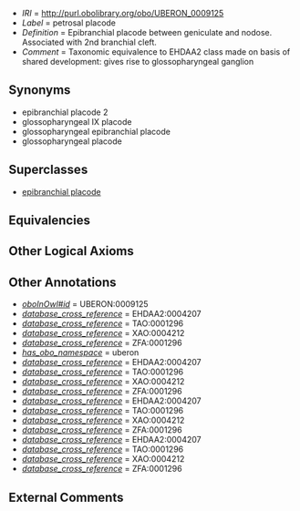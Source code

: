  * *IRI* = http://purl.obolibrary.org/obo/UBERON_0009125
 * *Label* = petrosal placode
 * *Definition* = Epibranchial placode between geniculate and nodose. Associated with 2nd branchial cleft.
 * *Comment* = Taxonomic equivalence to EHDAA2 class made on basis of shared development: gives rise to glossopharyngeal ganglion

## Synonyms

 * epibranchial placode 2
 * glossopharyngeal IX placode
 * glossopharyngeal epibranchial placode
 * glossopharyngeal placode

## Superclasses

 * [epibranchial placode](../../UBERON/78/UBERON_0003078.md)

## Equivalencies


## Other Logical Axioms


## Other Annotations

 * *[oboInOwl#id](../../id/oboInOwl#id.md)* = UBERON:0009125
 * *[database_cross_reference](../../ef/oboInOwl#hasDbXref.md)* = EHDAA2:0004207
 * *[database_cross_reference](../../ef/oboInOwl#hasDbXref.md)* = TAO:0001296
 * *[database_cross_reference](../../ef/oboInOwl#hasDbXref.md)* = XAO:0004212
 * *[database_cross_reference](../../ef/oboInOwl#hasDbXref.md)* = ZFA:0001296
 * *[has_obo_namespace](../../ce/oboInOwl#hasOBONamespace.md)* = uberon
 * *[database_cross_reference](../../ef/oboInOwl#hasDbXref.md)* = EHDAA2:0004207
 * *[database_cross_reference](../../ef/oboInOwl#hasDbXref.md)* = TAO:0001296
 * *[database_cross_reference](../../ef/oboInOwl#hasDbXref.md)* = XAO:0004212
 * *[database_cross_reference](../../ef/oboInOwl#hasDbXref.md)* = ZFA:0001296
 * *[database_cross_reference](../../ef/oboInOwl#hasDbXref.md)* = EHDAA2:0004207
 * *[database_cross_reference](../../ef/oboInOwl#hasDbXref.md)* = TAO:0001296
 * *[database_cross_reference](../../ef/oboInOwl#hasDbXref.md)* = XAO:0004212
 * *[database_cross_reference](../../ef/oboInOwl#hasDbXref.md)* = ZFA:0001296
 * *[database_cross_reference](../../ef/oboInOwl#hasDbXref.md)* = EHDAA2:0004207
 * *[database_cross_reference](../../ef/oboInOwl#hasDbXref.md)* = TAO:0001296
 * *[database_cross_reference](../../ef/oboInOwl#hasDbXref.md)* = XAO:0004212
 * *[database_cross_reference](../../ef/oboInOwl#hasDbXref.md)* = ZFA:0001296

## External Comments

